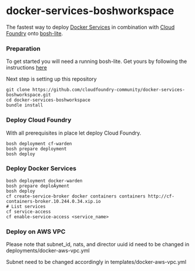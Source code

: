 docker-services-boshworkspace
=======================
The fastest way to deploy [Docker Services](https://github.com/cf-platform-eng/docker-boshrelease) in combination with [Cloud Foundry](http://www.cloudfoundry.org) onto [bosh-lite](https://github.com/cloudfoundry/bosh-lite).

### Preparation
To get started you will need a running bosh-lite.
Get yours by following the instructions [here](https://github.com/cloudfoundry/bosh-lite#install-bosh-lite)

Next step is setting up this repository
```
git clone https://github.com/cloudfoundry-community/docker-services-boshworkspace.git
cd docker-services-boshworkspace
bundle install
```

### Deploy Cloud Foundry
With all prerequisites in place let deploy Cloud Foundry.
```
bosh deployment cf-warden
bosh prepare deployment
bosh deploy
```

### Deploy Docker Services
```
bosh deployment docker-warden
bosh prepare deploÂyment
bosh deploy
cf create-service-broker docker containers containers http://cf-containers-broker.10.244.0.34.xip.io
# List services
cf service-access
cf enable-service-access <service_name>
```

### Deploy on AWS VPC

Please note that subnet_id, nats, and director uuid id need to be changed in deployments/docker-aws-vpc.yml

Subnet need to be changed accordingly in templates/docker-aws-vpc.yml
